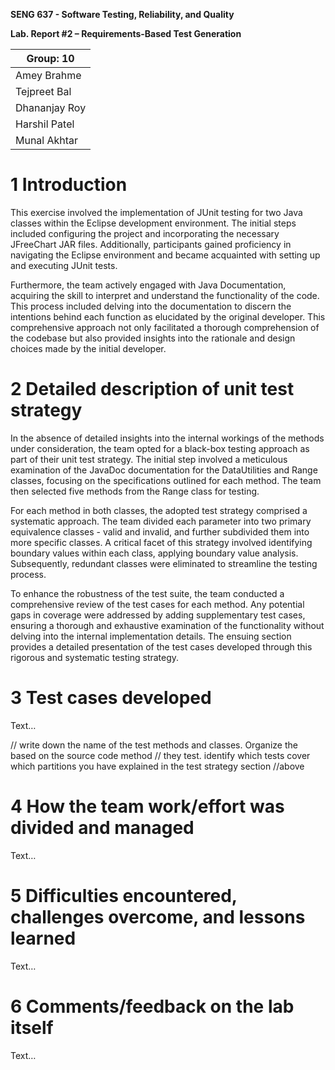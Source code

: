 **SENG 637 - Software Testing, Reliability, and Quality**

**Lab. Report \#2 – Requirements-Based Test Generation**

| Group: 10       | 
|-----------------|
| Amey Brahme     |   
| Tejpreet Bal    |   
| Dhananjay Roy   |   
| Harshil Patel   |   
| Munal Akhtar    |   

# 1 Introduction
This exercise involved the implementation of JUnit testing for two Java classes within the Eclipse development environment. The initial steps included configuring the project and incorporating the necessary JFreeChart JAR files. Additionally, participants gained proficiency in navigating the Eclipse environment and became acquainted with setting up and executing JUnit tests.

Furthermore, the team actively engaged with Java Documentation, acquiring the skill to interpret and understand the functionality of the code. This process included delving into the documentation to discern the intentions behind each function as elucidated by the original developer. This comprehensive approach not only facilitated a thorough comprehension of the codebase but also provided insights into the rationale and design choices made by the initial developer.


# 2 Detailed description of unit test strategy

In the absence of detailed insights into the internal workings of the methods under consideration, the team opted for a black-box testing approach as part of their unit test strategy. The initial step involved a meticulous examination of the JavaDoc documentation for the DataUtilities and Range classes, focusing on the specifications outlined for each method. The team then selected five methods from the Range class for testing.

For each method in both classes, the adopted test strategy comprised a systematic approach. The team divided each parameter into two primary equivalence classes - valid and invalid, and further subdivided them into more specific classes. A critical facet of this strategy involved identifying boundary values within each class, applying boundary value analysis. Subsequently, redundant classes were eliminated to streamline the testing process.

To enhance the robustness of the test suite, the team conducted a comprehensive review of the test cases for each method. Any potential gaps in coverage were addressed by adding supplementary test cases, ensuring a thorough and exhaustive examination of the functionality without delving into the internal implementation details. The ensuing section provides a detailed presentation of the test cases developed through this rigorous and systematic testing strategy.

# 3 Test cases developed

Text…

// write down the name of the test methods and classes. Organize the based on
the source code method // they test. identify which tests cover which partitions
you have explained in the test strategy section //above

# 4 How the team work/effort was divided and managed

Text…

# 5 Difficulties encountered, challenges overcome, and lessons learned


Text…

# 6 Comments/feedback on the lab itself

Text…
